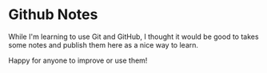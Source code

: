 Github Notes
============

While I'm learning to use Git and GitHub, I thought it would be good to takes
some notes and publish them here as a nice way to learn.

Happy for anyone to improve or use them!